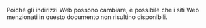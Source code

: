 Poiché gli indirizzi Web possono cambiare, è possibile che i siti Web menzionati in questo documento non risultino disponibili.

<!--HONumber=Mar16_HO1-->


